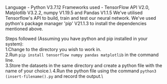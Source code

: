 Language - Python V3.7.12
Frameworks used - TensorFlow API V2.0, Matplotlib V3.2.2, numpy V1.19.5 and Pandas V1.1.5
We've utilised Tensorflow's API to build, train and test our neural network. 
We've used python's package manager 'pip' V21.1.3 to install the dependencies mentioned above. 

Steps followed (Assuming you have python and pip installed in your system):\
1.Change to the directory you wish to work in.\
2.Run `pip install tensorflow numpy pandas matplotlib` in the command line.\
3.Store the datasets in the same directory and create a python file with the name of your choice.\ 
4.Run the python file using the command `python3 (insert-filename().py` and record the output.\
